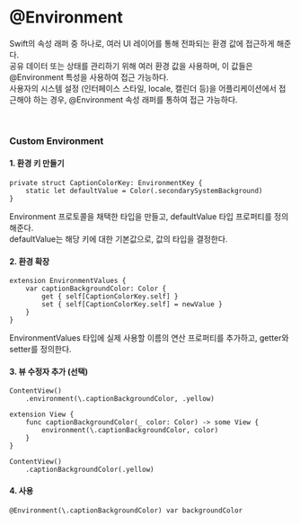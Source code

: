 # @Environment

Swift의 속성 래퍼 중 하나로, 여러 UI 레이어를 통해 전파되는 환경 값에 접근하게 해준다.<br>
공유 데이터 또는 상태를 관리하기 위해 여러 환경 값을 사용하며, 이 값들은 @Environment 특성을 사용하여 접근 가능하다.<br>
사용자의 시스템 설정 (인터페이스 스타일, locale, 캘린더 등)을 어플리케이션에서 접근해야 하는 경우, @Environment 속성 래퍼를 통하여 접근 가능하다.<br>

<br>

### Custom Environment
#### 1. 환경 키 만들기
```swiftui
private struct CaptionColorKey: EnvironmentKey {
	static let defaultValue = Color(.secondarySystemBackground)
}
```
Environment 프로토콜을 채택한 타입을 만들고, defaultValue 타입 프로퍼티를 정의해준다.<br>
defaultValue는 해당 키에 대한 기본값으로, 값의 타입을 결정한다.<br>

#### 2. 환경 확장
```swiftui
extension EnvironmentValues {
	var captionBackgroundColor: Color {
		get { self[CaptionColorKey.self] }
		set { self[CaptionColorKey.self] = newValue }
	}
}
```
EnvironmentValues 타입에 실제 사용할 이름의 연산 프로퍼티를 추가하고, getter와 setter를 정의한다.<br>

#### 3. 뷰 수정자 추가 (선택)
```swiftui
ContentView()
	.environment(\.captionBackgroundColor, .yellow)
```
```swiftui
extension View {
	func captionBackgroundColor(_ color: Color) -> some View {
		environment(\.captionBackgroundColor, color)
	}
}
```
```swiftui
ContentView()
	.captionBackgroundColor(.yellow)
```

#### 4. 사용
```swiftui
@Environment(\.captionBackgroundColor) var backgroundColor
```

